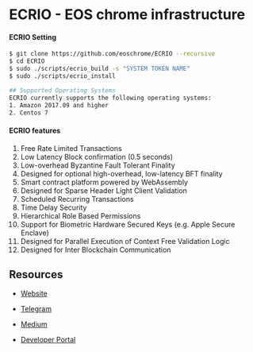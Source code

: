 
# ECRIO - EOS chrome infrastructure

#### ECRIO Setting
```sh
$ git clone https://github.com/eoschrome/ECRIO --recursive
$ cd ECRIO
$ sudo ./scripts/ecrio_build -s "SYSTEM TOKEN NAME"
$ sudo ./scripts/ecrio_install

## Supported Operating Systems
ECRIO currently supports the following operating systems:  
1. Amazon 2017.09 and higher
2. Centos 7

```

#### ECRIO features

1. Free Rate Limited Transactions
2. Low Latency Block confirmation (0.5 seconds)
3. Low-overhead Byzantine Fault Tolerant Finality
4. Designed for optional high-overhead, low-latency BFT finality
5. Smart contract platform powered by WebAssembly
6. Designed for Sparse Header Light Client Validation
7. Scheduled Recurring Transactions
8. Time Delay Security
9. Hierarchical Role Based Permissions
10. Support for Biometric Hardware Secured Keys (e.g. Apple Secure Enclave) 
11. Designed for Parallel Execution of Context Free Validation Logic
12. Designed for Inter Blockchain Communication

## Resources

- [Website](https://kr.eoschrome.io/)

- [Telegram](https://t.me/eos_chrome)

- [Medium](https://medium.com/eoschrome)

- [Developer Portal](https://developers.eos.io)

